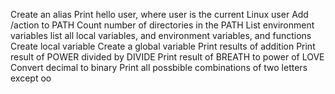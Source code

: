 Create an alias
Print hello user, where user is the current Linux user
Add /action to PATH
Count number of directories in the PATH
List environment variables
list all local variables, and environment variables, and functions
Create local variable
Create a global variable
Print results of addition
Print result of POWER divided by DIVIDE
Print result of BREATH to power of LOVE
Convert decimal to binary
Print all possbible combinations of two letters except oo
